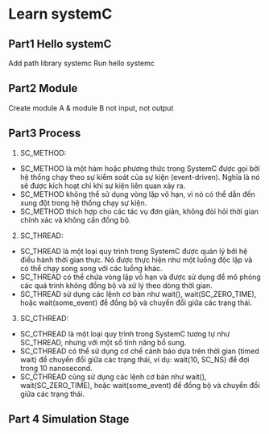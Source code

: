 # Learn systemC

## Part1 Hello systemC

Add path library systemc
Run hello systemc

## Part2 Module

Create module A & module B
not input, not output

## Part3 Process
1. SC_METHOD:

* SC_METHOD là một hàm hoặc phương thức trong SystemC được gọi bởi hệ thống chạy theo sự kiểm soát của sự kiện (event-driven). Nghĩa là nó sẽ được kích hoạt chỉ khi sự kiện liên quan xảy ra.
* SC_METHOD không thể sử dụng vòng lặp vô hạn, vì nó có thể dẫn đến xung đột trong hệ thống chạy sự kiện.
* SC_METHOD thích hợp cho các tác vụ đơn giản, không đòi hỏi thời gian chính xác và không cần đồng bộ.

2. SC_THREAD:

* SC_THREAD là một loại quy trình trong SystemC được quản lý bởi hệ điều hành thời gian thực. Nó được thực hiện như một luồng độc lập và có thể chạy song song với các luồng khác.
* SC_THREAD có thể chứa vòng lặp vô hạn và được sử dụng để mô phỏng các quá trình không đồng bộ và xử lý theo dòng thời gian.
* SC_THREAD sử dụng các lệnh cơ bản như wait(), wait(SC_ZERO_TIME), hoặc wait(some_event) để đồng bộ và chuyển đổi giữa các trạng thái.

3. SC_CTHREAD:

* SC_CTHREAD là một loại quy trình trong SystemC tương tự như SC_THREAD, nhưng với một số tính năng bổ sung.
* SC_CTHREAD có thể sử dụng cơ chế cảnh báo dựa trên thời gian (timed wait) để chuyển đổi giữa các trạng thái, ví dụ: wait(10, SC_NS) để đợi trong 10 nanosecond.
* SC_CTHREAD cũng sử dụng các lệnh cơ bản như wait(), wait(SC_ZERO_TIME), hoặc wait(some_event) để đồng bộ và chuyển đổi giữa các trạng thái.

## Part 4 Simulation Stage